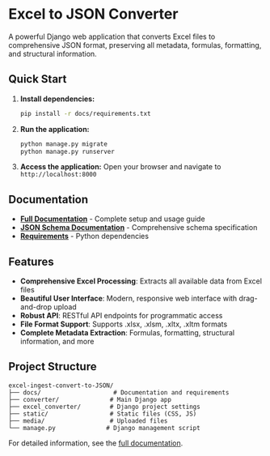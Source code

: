 # Excel to JSON Converter

A powerful Django web application that converts Excel files to comprehensive JSON format, preserving all metadata, formulas, formatting, and structural information.

## Quick Start

1. **Install dependencies:**
   ```bash
   pip install -r docs/requirements.txt
   ```

2. **Run the application:**
   ```bash
   python manage.py migrate
   python manage.py runserver
   ```

3. **Access the application:**
   Open your browser and navigate to `http://localhost:8000`

## Documentation

- **[Full Documentation](docs/README.md)** - Complete setup and usage guide
- **[JSON Schema Documentation](docs/excel-json-schema.md)** - Comprehensive schema specification
- **[Requirements](docs/requirements.txt)** - Python dependencies

## Features

- **Comprehensive Excel Processing**: Extracts all available data from Excel files
- **Beautiful User Interface**: Modern, responsive web interface with drag-and-drop upload
- **Robust API**: RESTful API endpoints for programmatic access
- **File Format Support**: Supports .xlsx, .xlsm, .xltx, .xltm formats
- **Complete Metadata Extraction**: Formulas, formatting, structural information, and more

## Project Structure

```
excel-ingest-convert-to-JSON/
├── docs/                    # Documentation and requirements
├── converter/              # Main Django app
├── excel_converter/        # Django project settings
├── static/                 # Static files (CSS, JS)
├── media/                  # Uploaded files
└── manage.py              # Django management script
```

For detailed information, see the [full documentation](docs/README.md). 